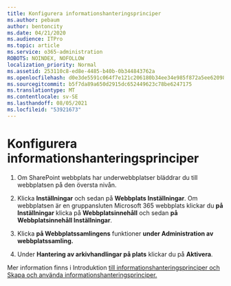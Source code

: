 ```yaml
---
title: Konfigurera informationshanteringsprinciper
ms.author: pebaum
author: bentoncity
ms.date: 04/21/2020
ms.audience: ITPro
ms.topic: article
ms.service: o365-administration
ROBOTS: NOINDEX, NOFOLLOW
localization_priority: Normal
ms.assetid: 253110c8-ed8e-4485-b40b-0b344843762a
ms.openlocfilehash: d0e3de5591c064f7e121c206180b34ee34e985f872a5ee6209889ecad6eaa32c
ms.sourcegitcommit: b5f7da89a650d2915dc652449623c78be6247175
ms.translationtype: MT
ms.contentlocale: sv-SE
ms.lasthandoff: 08/05/2021
ms.locfileid: "53921673"
---
```

# <a name="set-up-information-management-policies"></a>Konfigurera informationshanteringsprinciper

1. Om SharePoint webbplats har underwebbplatser bläddrar du till webbplatsen på den översta nivån.
    
2. Klicka **Inställningar** och sedan på **Webbplats Inställningar**. Om webbplatsen är en gruppansluten Microsoft 365 webbplats klickar du **på Inställningar** klicka på **Webbplatsinnehåll** och sedan **på Webbplatsinnehåll Inställningar**.
    
3. Klicka **på Webbplatssamlingens** funktioner **under Administration av webbplatssamling.**
    
4. Under **Hantering av arkivhandlingar på plats** klickar du på **Aktivera**.
    
Mer information finns i Introduktion [till informationshanteringsprinciper och](https://go.microsoft.com/fwlink/?linkid=404239) [Skapa och använda informationshanteringsprinciper.](https://go.microsoft.com/fwlink/?linkid=2003916)
  

